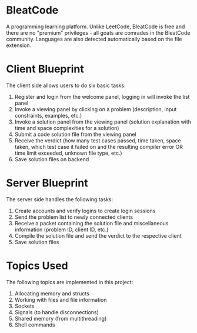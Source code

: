 # BleatCode

A programming learning platform. Unlike LeetCode, BleatCode is free and there are no "premium" privileges - all goats are comrades in the BleatCode community. Languages are also detected automatically based on the file extension.

# Client Blueprint
The client side allows users to do six basic tasks:
1. Register and login from the welcome panel, logging in will invoke the list panel
2. Invoke a viewing panel by clicking on a problem (description, input constraints, examples, etc.)
3. Invoke a solution panel from the viewing panel (solution explanation with time and space complexities for a solution)
4. Submit a code solution file from the viewing panel
5. Receive the verdict (how many test cases passed, time taken, space taken, which test case it failed on and the resulting compiler error OR time limit exceeded, unknown file type, etc.)
6. Save solution files on backend

# Server Blueprint

The server side handles the following tasks:
1. Create accounts and verify logins to create login sessions
2. Send the problem list to newly connected clients
3. Receive a packet containing the solution file and miscellaneous information (problem ID, client ID, etc.)
4. Compile the solution file and send the verdict to the respective client
5. Save solution files

# Topics Used

The following topics are implemented in this project:
1. Allocating memory and structs
2. Working with files and file information
3. Sockets
4. Signals (to handle disconnections)
5. Shared memory (from multithreading)
6. Shell commands


